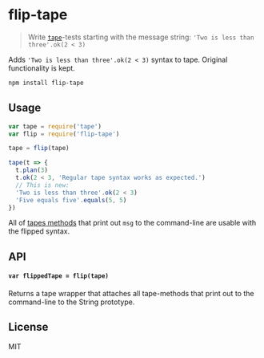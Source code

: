 # flip-tape

> Write [`tape`](https://github.com/substack/tape)-tests starting with the message string: `'Two is less than three'.ok(2 < 3)`

Adds `'Two is less than three'.ok(2 < 3)` syntax to tape. Original functionality is kept.

```bash
npm install flip-tape
```

## Usage

```js
var tape = require('tape')
var flip = require('flip-tape')

tape = flip(tape)

tape(t => {
  t.plan(3)
  t.ok(2 < 3, 'Regular tape syntax works as expected.')
  // This is new:
  'Two is less than three'.ok(2 < 3)
  'Five equals five'.equals(5, 5)
})
```

All of [tapes methods](https://github.com/substack/tape#methods) that print out `msg` to the command-line are usable with the flipped syntax.

## API

#### `var flippedTape = flip(tape)`

Returns a tape wrapper that attaches all tape-methods that print out to the command-line to the String prototype.

## License

MIT
